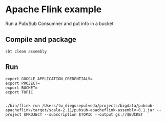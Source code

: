 # Apache Flink example

Run a Pub/Sub Consumner and put info in a bucket

## Compile and package 
```
sbt clean assembly
```

## Run

```
export GOOGLE_APPLICATION_CREDENTIALS=
export PROJECT=
export BUCKET=
export TOPIC
 

./bin/flink run /Users/tw_diegosepulveda/projects/bigdata/pubsub-apacheflink/target/scala-2.11/pubsub-apacheflink-assembly-0.1.jar --project $PROJECT --subscription $TOPIC --output gs://$BUCKET
```